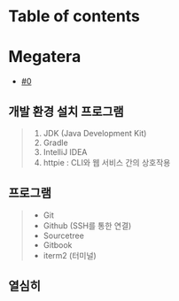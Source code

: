 # Table of contents

# Megatera
* [#0](README.md)

## 개발 환경 설치 프로그램
> 1. JDK (Java Development Kit)
> 2. Gradle
> 3. IntelliJ IDEA
> 4. httpie : CLI와 웹 서비스 간의 상호작용

## 프로그램
> * Git
> * Github (SSH를 통한 연결)
  > * Sourcetree
> * Gitbook
> * iterm2 (터미널)


## 열심히
